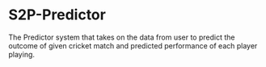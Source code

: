 # S2P-Predictor
The Predictor system that takes on the data from user to predict the outcome of given cricket match and predicted performance of each player playing.
